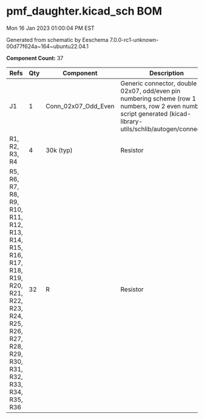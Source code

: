# pmf_daughter.kicad_sch BOM

Mon 16 Jan 2023 01:00:04 PM EST

Generated from schematic by Eeschema 7.0.0-rc1-unknown-00d77f624a~164~ubuntu22.04.1

**Component Count:** 37

| Refs | Qty | Component | Description | Vendor |
| ----- | --- | ---- | ----------- | ---- |
| J1 | 1 | Conn_02x07_Odd_Even | Generic connector, double row, 02x07, odd/even pin numbering scheme (row 1 odd numbers, row 2 even numbers), script generated (kicad-library-utils/schlib/autogen/connector/) |  |
| R1, R2, R3, R4 | 4 | 30k (typ) | Resistor | Tayda |
| R5, R6, R7, R8, R9, R10, R11, R12, R13, R14, R15, R16, R17, R18, R19, R20, R21, R22, R23, R24, R25, R26, R27, R28, R29, R30, R31, R32, R33, R34, R35, R36 | 32 | R | Resistor | Tayda |
    
